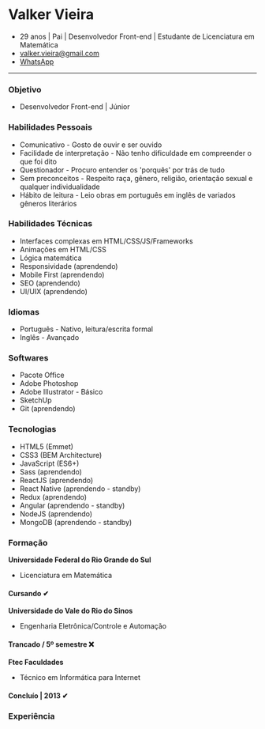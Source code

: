 # Valker Vieira
* 29 anos | Pai | Desenvolvedor Front-end | Estudante de Licenciatura em Matemática
* valker.vieira@gmail.com
* [WhatsApp](https://api.whatsapp.com/send?phone=5551997159176)
___

### Objetivo ###
* Desenvolvedor Front-end | Júnior

### Habilidades Pessoais ###
* Comunicativo - Gosto de ouvir e ser ouvido
* Facilidade de interpretação - Não tenho dificuldade em compreender o que foi dito
* Questionador - Procuro entender os 'porquês' por trás de tudo
* Sem preconceitos - Respeito raça, gênero, religião, orientação sexual e qualquer individualidade
* Hábito de leitura - Leio obras em português em inglês de variados gêneros literários

### Habilidades Técnicas ###
* Interfaces complexas em HTML/CSS/JS/Frameworks
* Animações em HTML/CSS
* Lógica matemática
* Responsividade (aprendendo)
* Mobile First (aprendendo)
* SEO (aprendendo)
* UI/UIX (aprendendo)

### Idiomas ###
* Português - Nativo, leitura/escrita formal
* Inglês - Avançado

### Softwares ###
* Pacote Office
* Adobe Photoshop
* Adobe Illustrator - Básico
* SketchUp
* Git (aprendendo)

### Tecnologias ###
* HTML5 (Emmet)
* CSS3 (BEM Architecture)
* JavaScript (ES6+)
* Sass (aprendendo)
* ReactJS (aprendendo)
* React Native (aprendendo - standby)
* Redux (aprendendo)
* Angular (aprendendo - standby)
* NodeJS (aprendendo)
* MongoDB (aprendendo - standby)


### Formação ###

**Universidade Federal do Rio Grande do Sul**
* Licenciatura em Matemática
#### Cursando ✔ ####

**Universidade do Vale do Rio do Sinos**
* Engenharia Eletrônica/Controle e Automação
#### Trancado / 5º semestre ❌ ####

**Ftec Faculdades**
* Técnico em Informática para Internet
#### Concluío | 2013 ✔ ####


### Experiência ###

